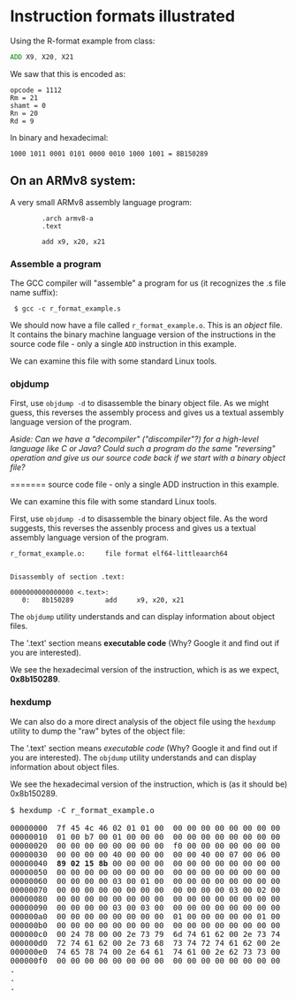 # Instruction formats illustrated

Using the R-format example from class:

```asm
ADD X9, X20, X21
```

We saw that this is encoded as:
```
opcode = 1112
Rm = 21
shamt = 0
Rn = 20
Rd = 9
```

In binary and hexadecimal: 
```
1000 1011 0001 0101 0000 0010 1000 1001 = 8B150289
```

## On an ARMv8 system:

A very small ARMv8 assembly language program:

```
        .arch armv8-a
        .text

        add x9, x20, x21
```

### Assemble a program

The GCC compiler will "assemble" a program for us (it recognizes the .s file 
name suffix):

```
 $ gcc -c r_format_example.s
```

We should now have a file called `r_format_example.o`. This is an *object* file. 
It contains the binary machine language version of the instructions in the
source code file - only a single `ADD` instruction in this example.

We can examine this file with some standard Linux tools.

### objdump

First, use `objdump -d` to disassemble the binary object file. As we might guess,
this reverses the assembly process and gives us a textual assembly
language version of the program.

*Aside: Can we have a "decompiler" ("discompiler"?) for a high-level language
like C or Java? Could such a program do the same "reversing" operation 
and give us our source code back if we start with a binary object file?*



=======
source code file - only a single ADD instruction in this example.

We can examine this file with some standard Linux tools.

First, use `objdump -d` to disassemble the binary object file. As the word
suggests, this reverses the assenbly process and gives us a textual assembly
language version of the program.

```
r_format_example.o:     file format elf64-littleaarch64


Disassembly of section .text:

0000000000000000 <.text>:
   0:   8b150289        add     x9, x20, x21
```

The `objdump` utility understands and can display 
information about object files.

The '.text' section means **executable code** (Why? Google it and find out if
you are interested). 

We see the hexadecimal version of the instruction, which is as we expect,
**0x8b150289**.


### hexdump

We can also do a more direct analysis of the object file using the `hexdump`
utility to dump the "raw" bytes of the object file:

The '.text' section means *executable code* (Why? Google it and find out if
you are interested). The `objdump` utility understands and can display 
 information about object files.

We see the hexadecimal version of the instruction, which is (as it should be)
0x8b150289.

<pre>
$ hexdump -C r_format_example.o

00000000  7f 45 4c 46 02 01 01 00  00 00 00 00 00 00 00 00  |.ELF............|
00000010  01 00 b7 00 01 00 00 00  00 00 00 00 00 00 00 00  |................|
00000020  00 00 00 00 00 00 00 00  f0 00 00 00 00 00 00 00  |................|
00000030  00 00 00 00 40 00 00 00  00 00 40 00 07 00 06 00  |....@.....@.....|
00000040  <b>89 02 15 8b</b> 00 00 00 00  00 00 00 00 00 00 00 00  |................|
00000050  00 00 00 00 00 00 00 00  00 00 00 00 00 00 00 00  |................|
00000060  00 00 00 00 03 00 01 00  00 00 00 00 00 00 00 00  |................|
00000070  00 00 00 00 00 00 00 00  00 00 00 00 03 00 02 00  |................|
00000080  00 00 00 00 00 00 00 00  00 00 00 00 00 00 00 00  |................|
00000090  00 00 00 00 03 00 03 00  00 00 00 00 00 00 00 00  |................|
000000a0  00 00 00 00 00 00 00 00  01 00 00 00 00 00 01 00  |................|
000000b0  00 00 00 00 00 00 00 00  00 00 00 00 00 00 00 00  |................|
000000c0  00 24 78 00 00 2e 73 79  6d 74 61 62 00 2e 73 74  |.$x...symtab..st|
000000d0  72 74 61 62 00 2e 73 68  73 74 72 74 61 62 00 2e  |rtab..shstrtab..|
000000e0  74 65 78 74 00 2e 64 61  74 61 00 2e 62 73 73 00  |text..data..bss.|
000000f0  00 00 00 00 00 00 00 00  00 00 00 00 00 00 00 00  |................|
.
.
.
</pre>

